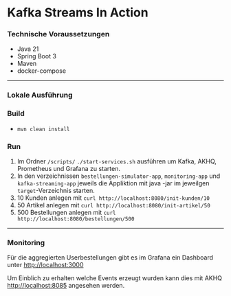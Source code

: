 # Kafka Streams In Action


### Technische Voraussetzungen
* Java 21
* Spring Boot 3
* Maven
* docker-compose

---

### Lokale Ausführung


### Build
-  `mvn clean install`

### Run

1. Im Ordner `/scripts/` `./start-services.sh` ausführen um Kafka, AKHQ, Prometheus und Grafana zu starten.
2. In den verzeichnissen `bestellungen-simulator-app`, `monitoring-app` und `kafka-streaming-app` jeweils die Appliktion mit java -jar im jeweilgen `target`-Verzeichnis starten.
3. 10 Kunden anlegen mit `curl http://localhost:8080/init-kunden/10`
4. 50 Artikel anlegen mit `curl http://localhost:8080/init-artikel/50`
5. 500 Bestellungen anlegen mit `curl http://localhost:8080/bestellungen/500`
---


### Monitoring

Für die aggregierten Userbestellungen gibt es im Grafana ein Dashboard unter [http://localhost:3000](http://localhost:3000)

Um Einblich zu erhalten welche Events erzeugt wurden kann dies mit AKHQ [http://localhost:8085](http://localhost:8085) angesehen werden.

